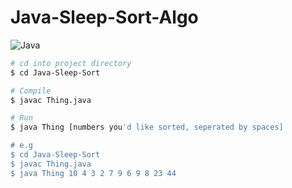 # Java-Sleep-Sort-Algo
![Java](https://img.shields.io/badge/java-%23ED8B00.svg?style=for-the-badge&logo=java&logoColor=white)

```bash
# cd into project directory
$ cd Java-Sleep-Sort

# Compile
$ javac Thing.java

# Run
$ java Thing [numbers you'd like sorted, seperated by spaces]

# e.g
$ cd Java-Sleep-Sort
$ javac Thing.java
$ java Thing 10 4 3 2 7 9 6 9 8 23 44
```
